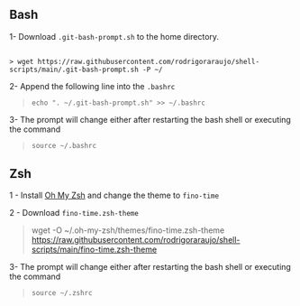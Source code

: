 ## Bash

1- Download `.git-bash-prompt.sh` to the home directory.
##
    > wget https://raw.githubusercontent.com/rodrigoraraujo/shell-scripts/main/.git-bash-prompt.sh -P ~/

2- Append the following line into the `.bashrc`
  > `echo ". ~/.git-bash-prompt.sh" >> ~/.bashrc`

3- The prompt will change either after restarting the bash shell or executing the command 
  > `source ~/.bashrc`

## Zsh

1 - Install [Oh My Zsh](https://ohmyz.sh/#install) and change the theme to `fino-time`

2 - Download `fino-time.zsh-theme`
  > wget -O ~/.oh-my-zsh/themes/fino-time.zsh-theme https://raw.githubusercontent.com/rodrigoraraujo/shell-scripts/main/fino-time.zsh-theme

3- The prompt will change either after restarting the bash shell or executing the command 
  > `source ~/.zshrc`
